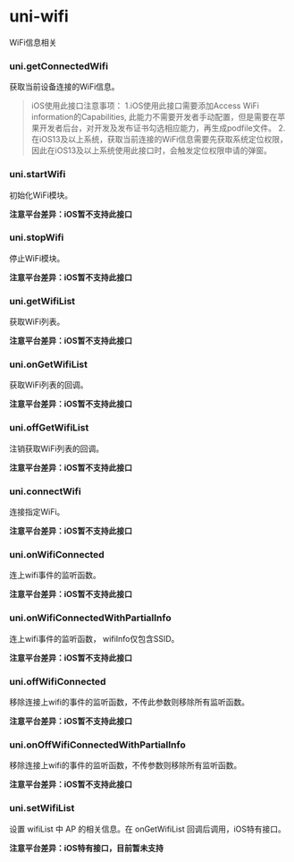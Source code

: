 # uni-wifi

WiFi信息相关


### uni.getConnectedWifi

获取当前设备连接的WiFi信息。

> iOS使用此接口注意事项：
> 1.iOS使用此接口需要添加Access WiFi information的Capabilities, 此能力不需要开发者手动配置，但是需要在苹果开发者后台，对开发及发布证书勾选相应能力，再生成podfile文件。
> 2.在iOS13及以上系统，获取当前连接的WiFi信息需要先获取系统定位权限，因此在iOS13及以上系统使用此接口时，会触发定位权限申请的弹窗。


### uni.startWifi

初始化WiFi模块。

**注意平台差异：iOS暂不支持此接口**

### uni.stopWifi

停止WiFi模块。

**注意平台差异：iOS暂不支持此接口**


### uni.getWifiList

获取WiFi列表。

**注意平台差异：iOS暂不支持此接口**

### uni.onGetWifiList

获取WiFi列表的回调。

**注意平台差异：iOS暂不支持此接口**

### uni.offGetWifiList

注销获取WiFi列表的回调。

**注意平台差异：iOS暂不支持此接口**

### uni.connectWifi

连接指定WiFi。

**注意平台差异：iOS暂不支持此接口**

### uni.onWifiConnected

连上wifi事件的监听函数。

**注意平台差异：iOS暂不支持此接口**

### uni.onWifiConnectedWithPartialInfo

连上wifi事件的监听函数， wifiInfo仅包含SSID。

**注意平台差异：iOS暂不支持此接口**

### uni.offWifiConnected

移除连接上wifi的事件的监听函数，不传此参数则移除所有监听函数。

**注意平台差异：iOS暂不支持此接口**


### uni.onOffWifiConnectedWithPartialInfo

移除连接上wifi的事件的监听函数，不传参数则移除所有监听函数。

**注意平台差异：iOS暂不支持此接口**


### uni.setWifiList

设置 wifiList 中 AP 的相关信息。在 onGetWifiList 回调后调用，iOS特有接口。

**注意平台差异：iOS特有接口，目前暂未支持**


